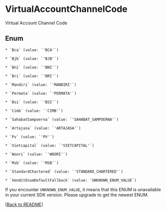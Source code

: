 # VirtualAccountChannelCode

Virtual Account Channel Code


## Enum


    * `Bca` (value: `'BCA'`)

    * `Bjb` (value: `'BJB'`)

    * `Bni` (value: `'BNI'`)

    * `Bri` (value: `'BRI'`)

    * `Mandiri` (value: `'MANDIRI'`)

    * `Permata` (value: `'PERMATA'`)

    * `Bsi` (value: `'BSI'`)

    * `Cimb` (value: `'CIMB'`)

    * `SahabatSampoerna` (value: `'SAHABAT_SAMPOERNA'`)

    * `Artajasa` (value: `'ARTAJASA'`)

    * `Pv` (value: `'PV'`)

    * `Vietcapital` (value: `'VIETCAPITAL'`)

    * `Woori` (value: `'WOORI'`)

    * `Msb` (value: `'MSB'`)

    * `StandardChartered` (value: `'STANDARD_CHARTERED'`)

    * `XenditEnumDefaultFallback` (value: `UNKNOWN_ENUM_VALUE`)

If you encounter `UNKNOWN_ENUM_VALUE`, it means that this ENUM is unavailable in your current SDK version. Please upgrade to get the newest ENUM.


[[Back to README]](../../README.md)